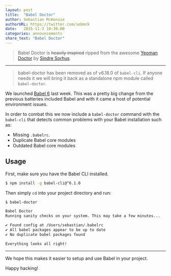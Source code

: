 ```yaml
---
layout: post
title:  "Babel Doctor"
author: Sebastian McKenzie
authorURL: https://twitter.com/sebmck
date:   2015-11-3 10:30:00
categories: announcements
share_text: "Babel Doctor"
---
```


> Babel Doctor is <s>heavily inspired</s> ripped from the awesome
> [Yeoman Doctor](https://github.com/yeoman/doctor) by
> [Sindre Sorhus](https://github.com/sindresorhus).

---

> babel-doctor has been removed as of v6.18.0 of `babel-cli`. If anyone needs it we will bring it back as a standalone npm module called `babel-doctor`.

<!--truncate-->

We launched [Babel 6](https://babeljs.io/blog/2015/10/29/6.0.0/) last week. This was a
pretty big change from the previous batteries included Babel and with it came a host of
potential environment issues.

In order to combat this we now include a `babel-doctor` command with the `babel-cli` that
detects common problems with your Babel installation such as:

- Missing `.babelrc`.
- Duplicate Babel core modules
- Outdated Babel core modules

## Usage

First, make sure you have the Babel CLI installed.

```sh title="Shell"
$ npm install -g babel-cli@^6.1.0
```

Then simply `cd` into your project directory and run:

```sh title="Shell"
$ babel-doctor

Babel Doctor
Running sanity checks on your system. This may take a few minutes...

✔ Found config at /Users/sebastian/.babelrc
✔ All babel packages appear to be up to date
✔ No duplicate babel packages found

Everything looks all right!

```

----

We hope this makes it easier to setup and use Babel in your project.

Happy hacking!
